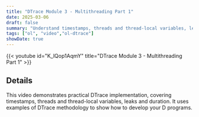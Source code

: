 ```yaml
---
title: "DTrace Module 3 - Multithreading Part 1"
date: 2025-03-06
draft: false
summary: "Understand timestamps, threads and thread-local variables, leaks and duration, with the DTrace tracing tool for Oracle Linux."
tags: ["ol", "video","ol-dtrace"]
showDate: true
---
```


{{< youtube id="K_lQop1AqmY" title="DTrace Module 3 - Multithreading Part 1" >}}

## Details

This video demonstrates practical DTrace implementation, covering timestamps, threads and thread-local variables, leaks and duration.
It uses examples of DTrace methodology to show how to develop your D programs.
